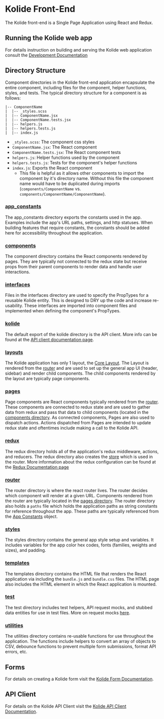 # Kolide Front-End

The Kolide front-end is a Single Page Application using React and Redux.

## Running the Kolide web app

For details instruction on building and serving the Kolide web application
consult the [Development Documentation](https://docs.kolide.co/kolide/current/development/index.html)

## Directory Structure

Component directories in the Kolide front-end application encapsulate the entire
component, including files for the component, helper functions, styles, and tests. The
typical directory structure for a component is as follows:

```
|-- ComponentName
|  |-- _styles.scss
|  |-- ComponentName.jsx
|  |-- ComponentName.tests.jsx
|  |-- helpers.js
|  |-- helpers.tests.js
|  |-- index.js
```

* `_styles.scss`: The component css styles
* `ComponentName.jsx`: The React component
* `ComponentName.tests.jsx`: The React component tests
* `helpers.js`: Helper functions used by the component
* `helpers.tests.js`: Tests for the component's helper functions
* `index.js`: Exports the React component
  * This file is helpful as it allows other components to import the component
    by it's directory name. Without this file the component name would have to
be duplicated during imports (`components/ComponentName` vs. `components/ComponentName/ComponentName`).

### [app_constants](https://github.com/kolide/kolide/tree/master/frontend/app_constants)

The app_constants directory exports the constants used in the app. Examples
include the app's URL paths, settings, and http statuses. When building features
that require constants, the constants should be added here for accessibility
throughout the application.

### [components](https://github.com/kolide/kolide/tree/master/frontend/components)
The component directory contains the React components rendered by pages. They
are typically not connected to the redux state but receive props from their
parent components to render data and handle user interactions.

### [interfaces](https://github.com/kolide/kolide/tree/master/frontend/interfaces)

Files in the interfaces directory are used to specify the PropTypes for a reusable Kolide
entity. This is designed to DRY up the code and increase re-usability. These
interfaces are imported into component files and implemented when defining the
component's PropTypes.

### [kolide](https://github.com/kolide/kolide/tree/master/frontend/kolide)

The default export of the kolide directory is the API client. More info can be
found at the [API client documentation page](https://github.com/kolide/kolide/tree/master/frontend/kolide/README.md).

### [layouts](https://github.com/kolide/kolide/tree/master/frontend/layouts)

The Kolide application has only 1 layout, the [Core Layout](https://github.com/kolide/kolide/blob/master/frontend/layouts/CoreLayout/CoreLayout.jsx).
The Layout is rendered from the [router](https://github.com/kolide/kolide/blob/master/frontend/router/index.jsx) and are used to set up the general app UI (header, sidebar) and render child components.
The child components rendered by the layout are typically page components.

### [pages](https://github.com/kolide/kolide/tree/master/frontend/pages)

Page components are React components typically rendered from the [router](https://github.com/kolide/kolide/tree/master/frontend/router).
These components are connected to redux state and are used to gather data from
redux and pass that data to child components (located in the [components
directory](https://github.com/kolide/kolide/tree/master/frontend/components). As
connected components, Pages are also used to dispatch actions. Actions
dispatched from Pages are intended to update redux state and oftentimes include
making a call to the Kolide API.

### [redux](https://github.com/kolide/kolide/tree/master/frontend/redux)

The redux directory holds all of the application's redux middleware, actions,
and reducers. The redux directory also creates the [store](https://github.com/kolide/kolide/blob/master/frontend/redux/store.js) which is used in the router.
More information about the redux configuration can be found at the [Redux
Documentation page](https://github.com/kolide/kolide/tree/master/frontend/redux/README.md)

### [router](https://github.com/kolide/kolide/tree/master/frontend/router)

The router directory is where the react router lives. The router decides which
component will render at a given URL. Components rendered from the router are
typically located in the [pages directory](https://github.com/kolide/kolide/tree/master/frontend/pages). The router directory also holds a `paths`
file which holds the application paths as string constants for reference
throughout the app. These paths are typically referenced from the [App
Constants](https://github.com/kolide/kolide/tree/master/frontend/app_constants) object.

### [styles](https://github.com/kolide/kolide/tree/master/frontend/styles)

The styles directory contains the general app style setup and variables. It
includes variables for the app color hex codes, fonts (families, weights and sizes), and padding.

### [templates](https://github.com/kolide/kolide/tree/master/frontend/templates)

The templates directory contains the HTML file that renders the React application via including the `bundle.js`
 and `bundle.css` files. The HTML page also includes the HTML element in which the React application is mounted.

### [test](https://github.com/kolide/kolide/tree/master/frontend/test)

The test directory includes test helpers, API request mocks, and stubbed data entities for use in test files.
More on request mocks [here](https://github.com/kolide/kolide/tree/master/frontend/test/mocks/README.md).

### [utilities](https://github.com/kolide/kolide/tree/master/frontend/utilities)

The utilities directory contains re-usable functions for use throughout the
application. The functions include helpers to convert an array of objects to
CSV, debounce functions to prevent multiple form submissions, format API errors,
etc.

## Forms

For details on creating a Kolide form visit the [Kolide Form Documentation](https://github.com/kolide/kolide/tree/master/frontend/components/forms/README.md).

## API Client

For details on the Kolide API Client visit the [Kolide API Client Documentation](https://github.com/kolide/kolide/tree/master/frontend/kolide/README.md).

